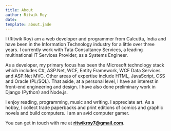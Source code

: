 ```yaml
---
title: About
author: Ritwik Roy
date:
template: about.jade
---
```


I (Ritwik Roy) am a web developer and programmer from Calcutta, India and have been in the Information Technology industry for a little over three years. I currently work with Tata Consultancy Services, a leading multinational IT Services Provider, as a Systems Engineer.

As a developer, my primary focus has been the Microsoft technology stack which includes C#, ASP.Net, WCF, Entity Framework, WCF Data Services and ASP.Net MVC. Other areas of expertise include HTML, JavaScript, CSS and Oracle (PL/SQL). That aside, at a personal level, I have an interest in front-end engineering and design. I have also done preliminary work in Django (Python) and Node.js.

I enjoy reading, programming, music and writing. I appreciate art. As a hobby, I collect trade paperbacks and print editions of comics and graphic novels and build computers. I am an avid computer gamer.

You can get in touch with me at **ritwikroy7@gmail.com**.

